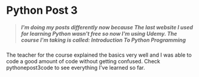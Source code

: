 # Python Post 3

>##### I'm doing my posts differently now because The last website I used for learning Python wasn't free so now I'm using Udemy. The course I'm taking is called: Introduction To Python Programming

The teacher for the course explained the basics very well and I was able to code a good amount of code without getting confused. Check pythonepost3code to see everything I've learned so far.

